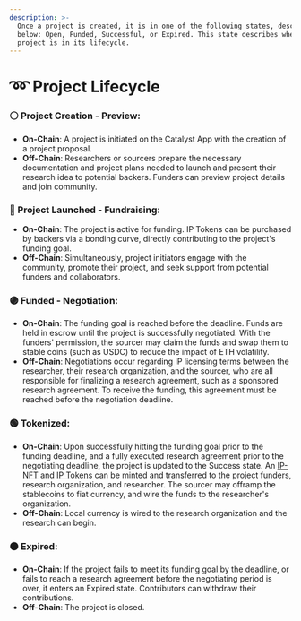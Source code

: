 ```yaml
---
description: >-
  Once a project is created, it is in one of the following states, described
  below: Open, Funded, Successful, or Expired. This state describes where the
  project is in its lifecycle.
---
```


# ➿ Project Lifecycle

### ⚪️ **Project Creation - Preview**:

* **On-Chain**: A project is initiated on the Catalyst App with the creation of a project proposal.
* **Off-Chain**: Researchers or sourcers prepare the necessary documentation and project plans needed to launch and present their research idea to potential backers. Funders can preview project details and join community.&#x20;

### **🔵 Project Launched - Fundraising**:

* **On-Chain**:  The project is active for funding. IP Tokens can be purchased by backers via a bonding curve, directly contributing to the project's funding goal.
* **Off-Chain**: Simultaneously, project initiators engage with the community, promote their project, and seek support from potential funders and collaborators.

### **🟣 Funded - Negotiation**:

* **On-Chain**: The funding goal is reached before the deadline. Funds are held in escrow until the project is successfully negotiated. With the funders' permission, the sourcer may claim the funds and swap them to stable coins (such as USDC) to reduce the impact of ETH volatility.
* **Off-Chain**: Negotiations occur regarding IP licensing terms between the researcher, their research organization, and the sourcer, who are all responsible for finalizing a research agreement, such as a sponsored research agreement. To receive the funding, this agreement must be reached before the negotiation deadline.

### **🟢 Tokenized**:

* **On-Chain**: Upon successfully hitting the funding goal prior to the funding deadline, and a fully executed research agreement prior to the negotiating deadline, the project is updated to the Success state. An [IP-NFT](https://docs.molecule.to/documentation/ip-nfts/intro-to-ip-nft) and [IP Tokens](https://docs.molecule.to/documentation/ip-tokens/what-are-ipts) can be minted and transferred to the project funders, research organization, and researcher. The sourcer may offramp the stablecoins to fiat currency, and wire the funds to the researcher's organization.
* **Off-Chain**: Local currency is wired to the research organization and the research can begin.

### **⚫️ Expired**:

* **On-Chain**: If the project fails to meet its funding goal by the deadline, or fails to reach a research agreement before the negotiating period is over, it enters an Expired state. Contributors can withdraw their contributions.
* **Off-Chain**: The project is closed.
